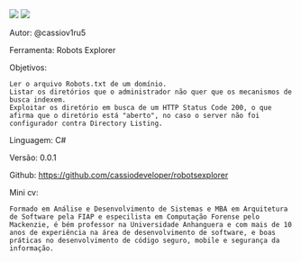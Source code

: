 <img src="https://travis-ci.org/cassiodeveloper/robotsexplorer.svg?branch=master" />
<a href="https://codeclimate.com/github/cassiodeveloper/robotsexplorer">
	<img src="https://codeclimate.com/github/cassiodeveloper/robotsexplorer/badges/gpa.svg" />
</a>

Autor: @cassiov1ru5

Ferramenta: Robots Explorer

Objetivos: 

	Ler o arquivo Robots.txt de um domínio.
	Listar os diretórios que o administrador não quer que os mecanismos de busca indexem.
	Exploitar os diretório em busca de um HTTP Status Code 200, o que afirma que o diretório está "aberto", no caso o server não foi configurador contra Directory Listing.

Linguagem: C#

Versão: 0.0.1

Github: https://github.com/cassiodeveloper/robotsexplorer

Mini cv:

	Formado em Análise e Desenvolvimento de Sistemas e MBA em Arquitetura de Software pela FIAP e especilista em Computação Forense pelo Mackenzie, é bém professor na Universidade Anhanguera e com mais de 10 anos de experiência na área de desenvolvimento de software, e boas práticas no desenvolvimento de código seguro, mobile e segurança da informação.
